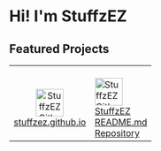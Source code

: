 # Hi! I'm StuffzEZ

## Featured Projects

<table>
  <td  width="75">
    <p align="center">
      <a href="https://stuffzez.github.io?act=lweb-2">
        <br>
          <img src="https://stuffzez.github.io/library/images/stuffzezlogo.png" alt="StuffzEZ Github Website Logo" height="50">
        <br>
        stuffzez.github.io
      </a>
    </p>
  </td>
  <td width="75">
    <a href="https://github.com/StuffzEZ/StuffzEZ">
      <br>
        <img src="https://stuffzez.github.io/library/images/stuffzezlogo.png" alt="StuffzEZ Github Profile Logo" height="50">
      <br>
      StuffzEZ README.md Repository
    </a>
  </td>
</table>
